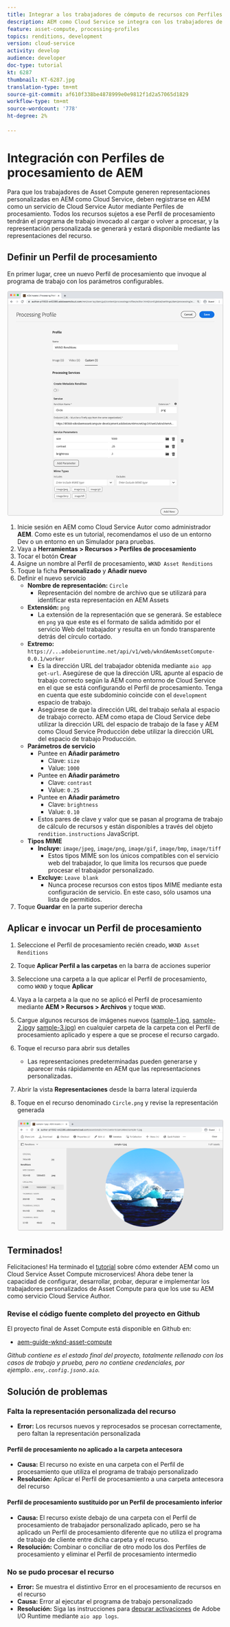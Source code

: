 ```yaml
---
title: Integrar a los trabajadores de cómputo de recursos con Perfiles de procesamiento de AEM
description: AEM como Cloud Service se integra con los trabajadores de Asset Compute implementados en Adobe I/O Runtime mediante Perfiles de procesamiento de AEM Assets. Los Perfiles de procesamiento se configuran en el servicio Autor para procesar recursos específicos mediante programas de trabajo personalizados y almacenar los archivos generados por los trabajadores como representaciones de recursos.
feature: asset-compute, processing-profiles
topics: renditions, development
version: cloud-service
activity: develop
audience: developer
doc-type: tutorial
kt: 6287
thumbnail: KT-6287.jpg
translation-type: tm+mt
source-git-commit: af610f338be4878999e0e9812f1d2a57065d1829
workflow-type: tm+mt
source-wordcount: '778'
ht-degree: 2%

---
```



# Integración con Perfiles de procesamiento de AEM

Para que los trabajadores de Asset Compute generen representaciones personalizadas en AEM como Cloud Service, deben registrarse en AEM como un servicio de Cloud Service Autor mediante Perfiles de procesamiento. Todos los recursos sujetos a ese Perfil de procesamiento tendrán el programa de trabajo invocado al cargar o volver a procesar, y la representación personalizada se generará y estará disponible mediante las representaciones del recurso.

## Definir un Perfil de procesamiento

En primer lugar, cree un nuevo Perfil de procesamiento que invoque al programa de trabajo con los parámetros configurables.

![Perfil de procesamiento](./assets/processing-profiles/new-processing-profile.png)

1. Inicie sesión en AEM como Cloud Service Autor como administrador __AEM__. Como este es un tutorial, recomendamos el uso de un entorno Dev o un entorno en un Simulador para pruebas.
1. Vaya a __Herramientas > Recursos > Perfiles de procesamiento__
1. Tocar el botón __Crear__
1. Asigne un nombre al Perfil de procesamiento, `WKND Asset Renditions`
1. Toque la ficha __Personalizado__ y __Añadir nuevo__
1. Definir el nuevo servicio
   + __Nombre de representación:__ `Circle`
      + Representación del nombre de archivo que se utilizará para identificar esta representación en AEM Assets
   + __Extensión:__ `png`
      + La extensión de la representación que se generará. Se establece en `png` ya que este es el formato de salida admitido por el servicio Web del trabajador y resulta en un fondo transparente detrás del círculo cortado.
   + __Extremo:__ `https://...adobeioruntime.net/api/v1/web/wkndAemAssetCompute-0.0.1/worker`
      + Es la dirección URL del trabajador obtenida mediante `aio app get-url`. Asegúrese de que la dirección URL apunte al espacio de trabajo correcto según la AEM como entorno de Cloud Service en el que se está configurando el Perfil de procesamiento. Tenga en cuenta que este subdominio coincide con el `development` espacio de trabajo.
      + Asegúrese de que la dirección URL del trabajo señala al espacio de trabajo correcto. AEM como etapa de Cloud Service debe utilizar la dirección URL del espacio de trabajo de la fase y AEM como Cloud Service Producción debe utilizar la dirección URL del espacio de trabajo Producción.
   + __Parámetros de servicio__
      + Puntee en __Añadir parámetro__
         + Clave: `size`
         + Value: `1000`
      + Puntee en __Añadir parámetro__
         + Clave: `contrast`
         + Value: `0.25`
      + Puntee en __Añadir parámetro__
         + Clave: `brightness`
         + Value: `0.10`
      + Estos pares de clave y valor que se pasan al programa de trabajo de cálculo de recursos y están disponibles a través del objeto `rendition.instructions` JavaScript.
   + __Tipos MIME__
      + __Incluye:__ `image/jpeg`, `image/png`, `image/gif`, `image/bmp`, `image/tiff`
         + Estos tipos MIME son los únicos compatibles con el servicio web del trabajador, lo que limita los recursos que puede procesar el trabajador personalizado.
      + __Excluye:__ `Leave blank`
         + Nunca procese recursos con estos tipos MIME mediante esta configuración de servicio. En este caso, sólo usamos una lista de permitidos.
1. Toque __Guardar__ en la parte superior derecha

## Aplicar e invocar un Perfil de procesamiento

1. Seleccione el Perfil de procesamiento recién creado, `WKND Asset Renditions`
1. Toque __Aplicar Perfil a las carpetas__ en la barra de acciones superior
1. Seleccione una carpeta a la que aplicar el Perfil de procesamiento, como `WKND` y toque __Aplicar__
1. Vaya a la carpeta a la que no se aplicó el Perfil de procesamiento mediante __AEM > Recursos > Archivos__ y toque `WKND`.
1. Cargue algunos recursos de imágenes nuevos ([sample-1.jpg](../assets/samples/sample-1.jpg), [sample-2.jpg](../assets/samples/sample-2.jpg)y [sample-3.jpg](../assets/samples/sample-3.jpg)) en cualquier carpeta de la carpeta con el Perfil de procesamiento aplicado y espere a que se procese el recurso cargado.
1. Toque el recurso para abrir sus detalles
   + Las representaciones predeterminadas pueden generarse y aparecer más rápidamente en AEM que las representaciones personalizadas.
1. Abrir la vista __Representaciones__ desde la barra lateral izquierda
1. Toque en el recurso denominado `Circle.png` y revise la representación generada

   ![Representación generada](./assets/processing-profiles/rendition.png)

## Terminados!

Felicitaciones! Ha terminado el [tutorial](../overview.md) sobre cómo extender AEM como un Cloud Service Asset Compute microservices! Ahora debe tener la capacidad de configurar, desarrollar, probar, depurar e implementar los trabajadores personalizados de Asset Compute para que los use su AEM como servicio Cloud Service Author.

### Revise el código fuente completo del proyecto en Github

El proyecto final de Asset Compute está disponible en Github en:

+ [aem-guide-wknd-asset-compute](https://github.com/adobe/aem-guides-wknd-asset-compute)

_Github contiene es el estado final del proyecto, totalmente rellenado con los casos de trabajo y prueba, pero no contiene credenciales, por ejemplo.`.env`,`.config.json`o`.aio`._

## Solución de problemas

### Falta la representación personalizada del recurso

+ __Error:__ Los recursos nuevos y reprocesados se procesan correctamente, pero faltan la representación personalizada

#### Perfil de procesamiento no aplicado a la carpeta antecesora

+ __Causa:__ El recurso no existe en una carpeta con el Perfil de procesamiento que utiliza el programa de trabajo personalizado
+ __Resolución:__ Aplicar el Perfil de procesamiento a una carpeta antecesora del recurso

#### Perfil de procesamiento sustituido por un Perfil de procesamiento inferior

+ __Causa:__ El recurso existe debajo de una carpeta con el Perfil de procesamiento de trabajador personalizado aplicado, pero se ha aplicado un Perfil de procesamiento diferente que no utiliza el programa de trabajo de cliente entre dicha carpeta y el recurso.
+ __Resolución:__ Combinar o conciliar de otro modo los dos Perfiles de procesamiento y eliminar el Perfil de procesamiento intermedio

### No se pudo procesar el recurso

+ __Error:__ Se muestra el distintivo Error en el procesamiento de recursos en el recurso
+ __Causa:__ Error al ejecutar el programa de trabajo personalizado
+ __Resolución:__ Siga las instrucciones para [depurar activaciones](../test-debug/debug.md#aio-app-logs) de Adobe I/O Runtime mediante `aio app logs`.
